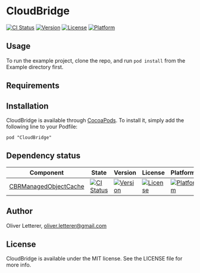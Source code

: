# CloudBridge

[![CI Status](http://img.shields.io/travis/Cloud-Bridge/CloudBridge.svg?style=flat)](https://travis-ci.org/Cloud-Bridge/CloudBridge)
[![Version](https://img.shields.io/cocoapods/v/CloudBridge.svg?style=flat)](http://cocoadocs.org/docsets/CloudBridge)
[![License](https://img.shields.io/cocoapods/l/CloudBridge.svg?style=flat)](http://cocoadocs.org/docsets/CloudBridge)
[![Platform](https://img.shields.io/cocoapods/p/CloudBridge.svg?style=flat)](http://cocoadocs.org/docsets/CloudBridge)

## Usage

To run the example project, clone the repo, and run `pod install` from the Example directory first.

## Requirements

## Installation

CloudBridge is available through [CocoaPods](http://cocoapods.org). To install
it, simply add the following line to your Podfile:

    pod "CloudBridge"

## Dependency status

| Component | State | Version | License | Platform |
|-----------|-------|---------|---------|----------|
| [CBRManagedObjectCache](https://github.com/Cloud-Bridge/CBRManagedObjectCache) | [![CI Status](http://img.shields.io/travis/Cloud-Bridge/CBRManagedObjectCache.svg?style=flat)](https://travis-ci.org/OliverLetterer/CBRManagedObjectCache) | [![Version](https://img.shields.io/cocoapods/v/CBRManagedObjectCache.svg?style=flat)](http://cocoadocs.org/docsets/CBRManagedObjectCache) | [![License](https://img.shields.io/cocoapods/l/CBRManagedObjectCache.svg?style=flat)](http://cocoadocs.org/docsets/CBRManagedObjectCache) | [![Platform](https://img.shields.io/cocoapods/p/CBRManagedObjectCache.svg?style=flat)](http://cocoadocs.org/docsets/CBRManagedObjectCache) |

## Author

Oliver Letterer, oliver.letterer@gmail.com

## License

CloudBridge is available under the MIT license. See the LICENSE file for more info.

